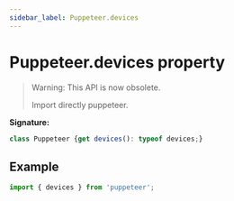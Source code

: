 ```yaml
---
sidebar_label: Puppeteer.devices
---
```

# Puppeteer.devices property

> Warning: This API is now obsolete.
> 
> Import directly puppeteer.
> 

**Signature:**

```typescript
class Puppeteer {get devices(): typeof devices;}
```

## Example


```ts
import { devices } from 'puppeteer';
```

